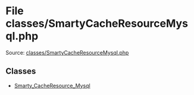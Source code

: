 File classes/SmartyCacheResourceMysql.php
=========

Source: [classes/SmartyCacheResourceMysql.php](https://github.com/PrestaShop/PrestaShop/blob/1.6.0.14/classes/SmartyCacheResourceMysql.php)


Classes
-------

* [Smarty_CacheResource_Mysql](class.Smarty_CacheResource_Mysql.md)

